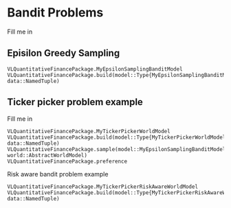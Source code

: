 # Bandit Problems
Fill me in

## Episilon Greedy Sampling
```@docs
VLQuantitativeFinancePackage.MyEpsilonSamplingBanditModel
VLQuantitativeFinancePackage.build(model::Type{MyEpsilonSamplingBanditModel}, data::NamedTuple)
```

## Ticker picker problem example
Fill me in

```@docs
VLQuantitativeFinancePackage.MyTickerPickerWorldModel
VLQuantitativeFinancePackage.build(model::Type{MyTickerPickerWorldModel}, data::NamedTuple)
VLQuantitativeFinancePackage.sample(model::MyEpsilonSamplingBanditModel, world::AbstractWorldModel)
VLQuantitativeFinancePackage.preference
```

Risk aware bandit problem example
```@docs
VLQuantitativeFinancePackage.MyTickerPickerRiskAwareWorldModel
VLQuantitativeFinancePackage.build(model::Type{MyTickerPickerRiskAwareWorldModel}, data::NamedTuple)
```